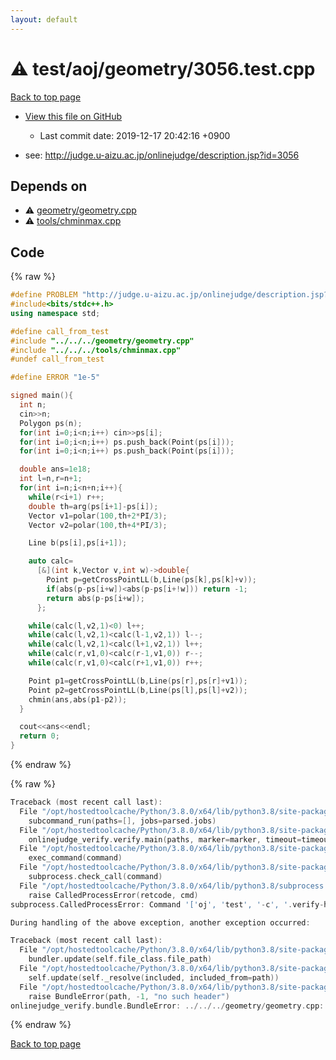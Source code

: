 ```yaml
---
layout: default
---
```


<!-- mathjax config similar to math.stackexchange -->
<script type="text/javascript" async
  src="https://cdnjs.cloudflare.com/ajax/libs/mathjax/2.7.5/MathJax.js?config=TeX-MML-AM_CHTML">
</script>
<script type="text/x-mathjax-config">
  MathJax.Hub.Config({
    TeX: { equationNumbers: { autoNumber: "AMS" }},
    tex2jax: {
      inlineMath: [ ['$','$'] ],
      processEscapes: true
    },
    "HTML-CSS": { matchFontHeight: false },
    displayAlign: "left",
    displayIndent: "2em"
  });
</script>

<script type="text/javascript" src="https://cdnjs.cloudflare.com/ajax/libs/jquery/3.4.1/jquery.min.js"></script>
<script src="https://cdn.jsdelivr.net/npm/jquery-balloon-js@1.1.2/jquery.balloon.min.js" integrity="sha256-ZEYs9VrgAeNuPvs15E39OsyOJaIkXEEt10fzxJ20+2I=" crossorigin="anonymous"></script>
<script type="text/javascript" src="../../../../assets/js/copy-button.js"></script>
<link rel="stylesheet" href="../../../../assets/css/copy-button.css" />


# :warning: test/aoj/geometry/3056.test.cpp

<a href="../../../../index.html">Back to top page</a>

* <a href="{{ site.github.repository_url }}/blob/master/test/aoj/geometry/3056.test.cpp">View this file on GitHub</a>
    - Last commit date: 2019-12-17 20:42:16 +0900


* see: <a href="http://judge.u-aizu.ac.jp/onlinejudge/description.jsp?id=3056">http://judge.u-aizu.ac.jp/onlinejudge/description.jsp?id=3056</a>


## Depends on

* :warning: <a href="../../../../library/geometry/geometry.cpp.html">geometry/geometry.cpp</a>
* :warning: <a href="../../../../library/tools/chminmax.cpp.html">tools/chminmax.cpp</a>


## Code

<a id="unbundled"></a>
{% raw %}
```cpp
#define PROBLEM "http://judge.u-aizu.ac.jp/onlinejudge/description.jsp?id=3056"
#include<bits/stdc++.h>
using namespace std;

#define call_from_test
#include "../../../geometry/geometry.cpp"
#include "../../../tools/chminmax.cpp"
#undef call_from_test

#define ERROR "1e-5"

signed main(){
  int n;
  cin>>n;
  Polygon ps(n);
  for(int i=0;i<n;i++) cin>>ps[i];
  for(int i=0;i<n;i++) ps.push_back(Point(ps[i]));
  for(int i=0;i<n;i++) ps.push_back(Point(ps[i]));

  double ans=1e18;
  int l=n,r=n+1;
  for(int i=n;i<n+n;i++){
    while(r<i+1) r++;
    double th=arg(ps[i+1]-ps[i]);
    Vector v1=polar(100,th+2*PI/3);
    Vector v2=polar(100,th+4*PI/3);

    Line b(ps[i],ps[i+1]);

    auto calc=
      [&](int k,Vector v,int w)->double{
        Point p=getCrossPointLL(b,Line(ps[k],ps[k]+v));
        if(abs(p-ps[i+w])<abs(p-ps[i+!w])) return -1;
        return abs(p-ps[i+w]);
      };

    while(calc(l,v2,1)<0) l++;
    while(calc(l,v2,1)<calc(l-1,v2,1)) l--;
    while(calc(l,v2,1)<calc(l+1,v2,1)) l++;
    while(calc(r,v1,0)<calc(r-1,v1,0)) r--;
    while(calc(r,v1,0)<calc(r+1,v1,0)) r++;

    Point p1=getCrossPointLL(b,Line(ps[r],ps[r]+v1));
    Point p2=getCrossPointLL(b,Line(ps[l],ps[l]+v2));
    chmin(ans,abs(p1-p2));
  }

  cout<<ans<<endl;
  return 0;
}

```
{% endraw %}

<a id="bundled"></a>
{% raw %}
```cpp
Traceback (most recent call last):
  File "/opt/hostedtoolcache/Python/3.8.0/x64/lib/python3.8/site-packages/onlinejudge_verify/main.py", line 175, in main
    subcommand_run(paths=[], jobs=parsed.jobs)
  File "/opt/hostedtoolcache/Python/3.8.0/x64/lib/python3.8/site-packages/onlinejudge_verify/main.py", line 72, in subcommand_run
    onlinejudge_verify.verify.main(paths, marker=marker, timeout=timeout, jobs=jobs)
  File "/opt/hostedtoolcache/Python/3.8.0/x64/lib/python3.8/site-packages/onlinejudge_verify/verify.py", line 89, in main
    exec_command(command)
  File "/opt/hostedtoolcache/Python/3.8.0/x64/lib/python3.8/site-packages/onlinejudge_verify/verify.py", line 26, in exec_command
    subprocess.check_call(command)
  File "/opt/hostedtoolcache/Python/3.8.0/x64/lib/python3.8/subprocess.py", line 364, in check_call
    raise CalledProcessError(retcode, cmd)
subprocess.CalledProcessError: Command '['oj', 'test', '-c', '.verify-helper/cache/b645b11408d085ff850a88e829fefff4/a.out', '-d', '.verify-helper/cache/b645b11408d085ff850a88e829fefff4/test', '-j', '2']' returned non-zero exit status 1.

During handling of the above exception, another exception occurred:

Traceback (most recent call last):
  File "/opt/hostedtoolcache/Python/3.8.0/x64/lib/python3.8/site-packages/onlinejudge_verify/docs.py", line 339, in write_contents
    bundler.update(self.file_class.file_path)
  File "/opt/hostedtoolcache/Python/3.8.0/x64/lib/python3.8/site-packages/onlinejudge_verify/bundle.py", line 150, in update
    self.update(self._resolve(included, included_from=path))
  File "/opt/hostedtoolcache/Python/3.8.0/x64/lib/python3.8/site-packages/onlinejudge_verify/bundle.py", line 52, in _resolve
    raise BundleError(path, -1, "no such header")
onlinejudge_verify.bundle.BundleError: ../../../geometry/geometry.cpp: line -1: no such header

```
{% endraw %}

<a href="../../../../index.html">Back to top page</a>

